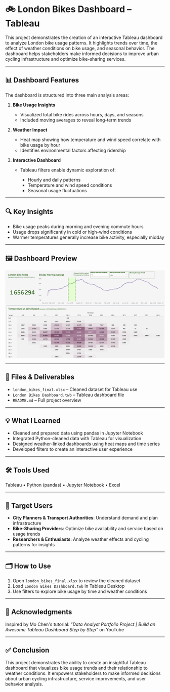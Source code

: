 # 🚲 London Bikes Dashboard – Tableau

This project demonstrates the creation of an interactive Tableau dashboard to analyze London bike usage patterns. It highlights trends over time, the effect of weather conditions on bike usage, and seasonal behavior. The dashboard helps stakeholders make informed decisions to improve urban cycling infrastructure and optimize bike-sharing services.

---

## 📊 Dashboard Features

The dashboard is structured into three main analysis areas:

1. **Bike Usage Insights**

   * Visualized total bike rides across hours, days, and seasons
   * Included moving averages to reveal long-term trends

2. **Weather Impact**

   * Heat map showing how temperature and wind speed correlate with bike usage by hour
   * Identifies environmental factors affecting ridership

3. **Interactive Dashboard**

   * Tableau filters enable dynamic exploration of:

     * Hourly and daily patterns
     * Temperature and wind speed conditions
     * Seasonal usage fluctuations

---

## 🔍 Key Insights

* Bike usage peaks during morning and evening commute hours
* Usage drops significantly in cold or high-wind conditions
* Warmer temperatures generally increase bike activity, especially midday

---

## 🖼 Dashboard Preview

<img src="london_bikes_dashboard.png" width="700"/>

---

## 📎 Files & Deliverables

* `london_bikes_final.xlsx` – Cleaned dataset for Tableau use
* `London Bikes Dashboard.twb` – Tableau dashboard file
* `README.md` – Full project overview

---

## 💡 What I Learned

* Cleaned and prepared data using pandas in Jupyter Notebook
* Integrated Python-cleaned data with Tableau for visualization
* Designed weather-linked dashboards using heat maps and time series
* Developed filters to create an interactive user experience

---

## 🛠 Tools Used

Tableau • Python (pandas) • Jupyter Notebook • Excel

---

## 👥 Target Users

* **City Planners & Transport Authorities**: Understand demand and plan infrastructure
* **Bike-Sharing Providers**: Optimize bike availability and service based on usage trends
* **Researchers & Enthusiasts**: Analyze weather effects and cycling patterns for insights

---

## 🗂 How to Use

1. Open `london_bikes_final.xlsx` to review the cleaned dataset
2. Load `London Bikes Dashboard.twb` in Tableau Desktop
3. Use filters to explore bike usage by time and weather conditions

---

## 🙏 Acknowledgments

Inspired by Mo Chen's tutorial: *"Data Analyst Portfolio Project | Build an Awesome Tableau Dashboard Step by Step"* on YouTube

---

## ✅ Conclusion

This project demonstrates the ability to create an insightful Tableau dashboard that visualizes bike usage trends and their relationship to weather conditions. It empowers stakeholders to make informed decisions about urban cycling infrastructure, service improvements, and user behavior analysis.



